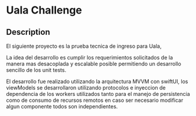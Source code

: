 #  Uala Challenge

## Description

El siguiente proyecto es la prueba tecnica de ingreso para Uala,

La idea del desarrollo es cumplir los requerimientos solicitados de la manera mas desacoplada y escalable posible
permitiendo un desarrollo sencillo de los unit tests.

El desarrollo fue realizado utilizando la arquitectura MVVM con swiftUI, los viewModels se desarrollaron utilizando protocolos e inyeccion de dependencia de los workers utilizados tanto para el manejo de persistencia como de consumo de recursos remotos en caso ser necesario modificar algun componente todos son independientes.



